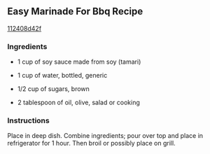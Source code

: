 ## Easy Marinade For Bbq Recipe

[112408d42f](http://cookeatshare.com/recipes/easy-marinade-for-bbq-19012)

### Ingredients

 - 1 cup of soy sauce made from soy (tamari)

 - 1 cup of water, bottled, generic

 - 1/2 cup of sugars, brown

 - 2 tablespoon of oil, olive, salad or cooking

### Instructions

Place in deep dish. Combine ingredients; pour over top and place in refrigerator for 1 hour. Then broil or possibly place on grill.